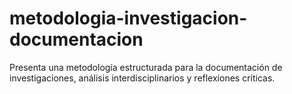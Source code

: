 # metodologia-investigacion-documentacion
Presenta una metodología estructurada para la documentación de investigaciones, análisis interdisciplinarios y reflexiones críticas.
